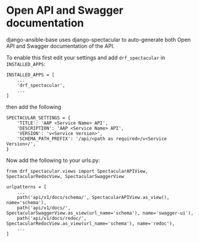 # Open API and Swagger documentation

django-ansible-base uses django-spectacular to auto-generate both Open API and Swagger documentation of the API.

To enable this first edit your settings and add `drf_spectacular` in `INSTALLED_APPS`:
```
INSTALLED_APPS = [
    ...
    'drf_spectacular',
    ...
]
```
then add the following
```
SPECTACULAR_SETTINGS = {
    'TITLE': 'AAP <Service Name> API',
    'DESCRIPTION': 'AAP <Service Name> API',
    'VERSION': 'v<Service Version>',
    'SCHEMA_PATH_PREFIX': '/api/<path as required>/v<Service Version>/',
}
```

Now add the following to your urls.py:
```
from drf_spectacular.views import SpectacularAPIView, SpectacularRedocView, SpectacularSwaggerView

urlpatterns = [
    ...
    path('api/v1/docs/schema/', SpectacularAPIView.as_view(), name='schema'),
    path('api/v1/docs/', SpectacularSwaggerView.as_view(url_name='schema'), name='swagger-ui'),
    path('api/v1/docs/redoc/', SpectacularRedocView.as_view(url_name='schema'), name='redoc'),   
    ...
]
```
